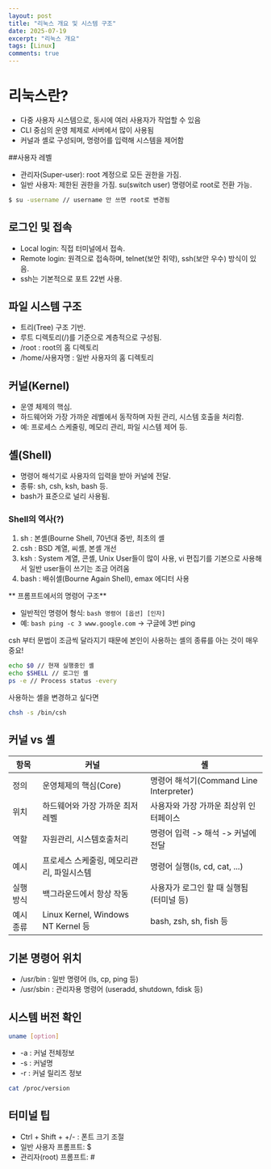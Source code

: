 ```yaml
---
layout: post
title: "리눅스 개요 및 시스템 구조"
date: 2025-07-19
excerpt: "리눅스 개요"
tags: [Linux]
comments: true
---
```


# 리눅스란?
- 다중 사용자 시스템으로, 동시에 여러 사용자가 작업할 수 있음
- CLI 중심의 운영 체제로 서버에서 많이 사용됨
- 커널과 셸로 구성되며, 명령어를 입력해 시스템을 제어함

##사용자 레벨
- 관리자(Super-user): root 계정으로 모든 권한을 가짐.
- 일반 사용자: 제한된 권한을 가짐. su(switch user) 명령어로 root로 전환 가능.
```bash
$ su -username // username 안 쓰면 root로 변경됨
```

## 로그인 및 접속
- Local login: 직접 터미널에서 접속.
- Remote login: 원격으로 접속하며, telnet(보안 취약), ssh(보안 우수) 방식이 있음.
- ssh는 기본적으로 포트 22번 사용.

## 파일 시스템 구조
- 트리(Tree) 구조 기반.
- 루트 디렉토리(/)를 기준으로 계층적으로 구성됨.
- /root : root의 홈 디렉토리
- /home/사용자명 : 일반 사용자의 홈 디렉토리

## 커널(Kernel)
- 운영 체제의 핵심.
- 하드웨어와 가장 가까운 레벨에서 동작하며 자원 관리, 시스템 호출을 처리함.
- 예: 프로세스 스케줄링, 메모리 관리, 파일 시스템 제어 등.

## 셸(Shell)
- 명령어 해석기로 사용자의 입력을 받아 커널에 전달.
- 종류: sh, csh, ksh, bash 등.
- bash가 표준으로 널리 사용됨.

### Shell의 역사(?)
1. sh : 본셸(Bourne Shell, 70년대 중반, 최초의 셸
2. csh : BSD 계열, 씨셸, 본셸 개선
3. ksh : System 계열, 콘셸, Unix User들이 많이 사용, vi 편집기를 기본으로 사용해서 일반 user들이 쓰기는 조금 어려움
4. bash : 배쉬셸(Bourne Again Shell), emax 에디터 사용

** 프롬프트에서의 명령어 구조**
- 일반적인 명령어 형식: ```bash 명령어 [옵션] [인자]```
- 예: ```bash ping -c 3 www.google.com``` → 구글에 3번 ping


csh 부터 문법이 조금씩 달라지기 때문에 본인이 사용하는 셸의 종류를 아는 것이 매우 중요!
```bash
echo $0 // 현재 실행중인 셸
echo $SHELL // 로그인 셸
ps -e // Process status -every
```

사용하는 셸을 변경하고 싶다면
```bash
chsh -s /bin/csh
```

## 커널 vs 셸
|항목|커널|셸|
|---|---|---|
|정의|운영체제의 핵심(Core)|명령어 해석기(Command Line Interpreter)|
|위치|하드웨어와 가장 가까운 최저레벨|사용자와 가장 가까운 최상위 인터페이스|
|역할|자원관리, 시스템호출처리| 명령어 입력 -> 해석 -> 커널에 전달|
|예시|프로세스 스케줄링, 메모리관리, 파일시스템|명령어 실행(ls, cd, cat, ...)|
|실행 방식|백그라운드에서 항상 작동|사용자가 로그인 할 때 실행됨 (터미널 등)|
|예시 종류|Linux Kernel, Windows NT Kernel 등|bash, zsh, sh, fish 등|

## 기본 명령어 위치
- /usr/bin : 일반 명령어 (ls, cp, ping 등)
- /usr/sbin : 관리자용 명령어 (useradd, shutdown, fdisk 등)

## 시스템 버전 확인
```bash
uname [option]
```
* -a : 커널 전체정보
* -s : 커널명
* -r : 커널 릴리즈 정보

```bash
cat /proc/version
```

## 터미널 팁
- Ctrl + Shift + +/- : 폰트 크기 조절
- 일반 사용자 프롬프트: $
- 관리자(root) 프롬프트: #

